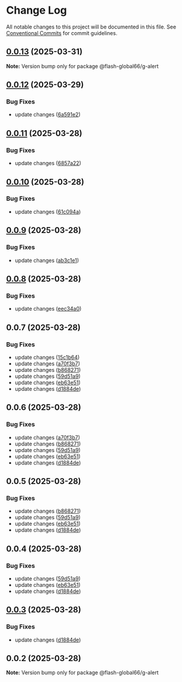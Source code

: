 # Change Log

All notable changes to this project will be documented in this file.
See [Conventional Commits](https://conventionalcommits.org) for commit guidelines.

## [0.0.13](https://github.com/Flash-Global66/global-design-system/compare/@flash-global66/g-alert@0.0.12...@flash-global66/g-alert@0.0.13) (2025-03-31)

**Note:** Version bump only for package @flash-global66/g-alert





## [0.0.12](https://github.com/Flash-Global66/global-design-system/compare/@flash-global66/g-alert@0.0.11...@flash-global66/g-alert@0.0.12) (2025-03-29)


### Bug Fixes

* update changes ([6a591e2](https://github.com/Flash-Global66/global-design-system/commit/6a591e20a1a408b589e96273eeb186d1c1bf7316))





## [0.0.11](https://github.com/Flash-Global66/global-design-system/compare/@flash-global66/g-alert@0.0.10...@flash-global66/g-alert@0.0.11) (2025-03-28)


### Bug Fixes

* update changes ([6857a22](https://github.com/Flash-Global66/global-design-system/commit/6857a22cacb2c0a08a79df9702dc9ff27e0dc3bb))





## [0.0.10](https://github.com/Flash-Global66/global-design-system/compare/@flash-global66/g-alert@0.0.9...@flash-global66/g-alert@0.0.10) (2025-03-28)


### Bug Fixes

* update changes ([61c094a](https://github.com/Flash-Global66/global-design-system/commit/61c094ac55715268fe943158fca6dff158746486))





## [0.0.9](https://github.com/Flash-Global66/global-design-system/compare/@flash-global66/g-alert@0.0.8...@flash-global66/g-alert@0.0.9) (2025-03-28)


### Bug Fixes

* update changes ([ab3c1e1](https://github.com/Flash-Global66/global-design-system/commit/ab3c1e18e62df167e925c906294ea1ab495e497f))





## [0.0.8](https://github.com/Flash-Global66/global-design-system/compare/@flash-global66/g-alert@0.0.7...@flash-global66/g-alert@0.0.8) (2025-03-28)


### Bug Fixes

* update changes ([eec34a0](https://github.com/Flash-Global66/global-design-system/commit/eec34a0fe5b87999ae3260ca26fe526a2bb21c42))





## 0.0.7 (2025-03-28)


### Bug Fixes

* update changes ([15c1b64](https://github.com/Flash-Global66/global-design-system/commit/15c1b64cb2985c1e3eebc50505bab15600f865ea))
* update changes ([a70f3b7](https://github.com/Flash-Global66/global-design-system/commit/a70f3b720f1603727521d2cd05a957085e6d3424))
* update changes ([b868271](https://github.com/Flash-Global66/global-design-system/commit/b868271bfbf899d5a4501aae019146b695256ea3))
* update changes ([59d51a9](https://github.com/Flash-Global66/global-design-system/commit/59d51a97f13999ebca0996fe0b1776c0aa88caef))
* update changes ([eb63e51](https://github.com/Flash-Global66/global-design-system/commit/eb63e510bc9173913aa89dc29827ecf95a441ab8))
* update changes ([d1884de](https://github.com/Flash-Global66/global-design-system/commit/d1884de11e4e9522c2d6912d932122a75aabf9e7))





## 0.0.6 (2025-03-28)


### Bug Fixes

* update changes ([a70f3b7](https://github.com/Flash-Global66/global-design-system/commit/a70f3b720f1603727521d2cd05a957085e6d3424))
* update changes ([b868271](https://github.com/Flash-Global66/global-design-system/commit/b868271bfbf899d5a4501aae019146b695256ea3))
* update changes ([59d51a9](https://github.com/Flash-Global66/global-design-system/commit/59d51a97f13999ebca0996fe0b1776c0aa88caef))
* update changes ([eb63e51](https://github.com/Flash-Global66/global-design-system/commit/eb63e510bc9173913aa89dc29827ecf95a441ab8))
* update changes ([d1884de](https://github.com/Flash-Global66/global-design-system/commit/d1884de11e4e9522c2d6912d932122a75aabf9e7))





## 0.0.5 (2025-03-28)


### Bug Fixes

* update changes ([b868271](https://github.com/Flash-Global66/global-design-system/commit/b868271bfbf899d5a4501aae019146b695256ea3))
* update changes ([59d51a9](https://github.com/Flash-Global66/global-design-system/commit/59d51a97f13999ebca0996fe0b1776c0aa88caef))
* update changes ([eb63e51](https://github.com/Flash-Global66/global-design-system/commit/eb63e510bc9173913aa89dc29827ecf95a441ab8))
* update changes ([d1884de](https://github.com/Flash-Global66/global-design-system/commit/d1884de11e4e9522c2d6912d932122a75aabf9e7))





## 0.0.4 (2025-03-28)


### Bug Fixes

* update changes ([59d51a9](https://github.com/Flash-Global66/global-design-system/commit/59d51a97f13999ebca0996fe0b1776c0aa88caef))
* update changes ([eb63e51](https://github.com/Flash-Global66/global-design-system/commit/eb63e510bc9173913aa89dc29827ecf95a441ab8))
* update changes ([d1884de](https://github.com/Flash-Global66/global-design-system/commit/d1884de11e4e9522c2d6912d932122a75aabf9e7))





## [0.0.3](https://github.com/Flash-Global66/global-design-system/compare/@flash-global66/g-alert@0.0.2...@flash-global66/g-alert@0.0.3) (2025-03-28)


### Bug Fixes

* update changes ([d1884de](https://github.com/Flash-Global66/global-design-system/commit/d1884de11e4e9522c2d6912d932122a75aabf9e7))





## 0.0.2 (2025-03-28)

**Note:** Version bump only for package @flash-global66/g-alert
